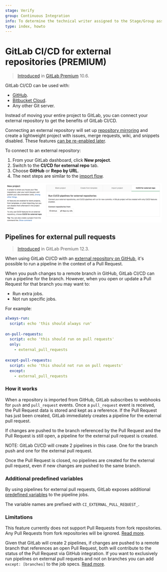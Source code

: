 ```yaml
---
stage: Verify
group: Continuous Integration
info: To determine the technical writer assigned to the Stage/Group associated with this page, see https://about.gitlab.com/handbook/engineering/ux/technical-writing/#designated-technical-writers
type: index, howto
---
```


# GitLab CI/CD for external repositories **(PREMIUM)**

>[Introduced](https://gitlab.com/gitlab-org/gitlab/-/merge_requests/4642) in [GitLab Premium](https://about.gitlab.com/pricing/) 10.6.

GitLab CI/CD can be used with:

- [GitHub](github_integration.md).
- [Bitbucket Cloud](bitbucket_integration.md).
- Any other Git server.

Instead of moving your entire project to GitLab, you can connect your
external repository to get the benefits of GitLab CI/CD.

Connecting an external repository will set up [repository mirroring](../../user/project/repository/repository_mirroring.md)
and create a lightweight project with issues, merge requests, wiki, and
snippets disabled. These features
[can be re-enabled later](../../user/project/settings/index.md#sharing-and-permissions).

To connect to an external repository:

1. From your GitLab dashboard, click **New project**.
1. Switch to the **CI/CD for external repo** tab.
1. Choose **GitHub** or **Repo by URL**.
1. The next steps are similar to the [import flow](../../user/project/import/index.md).

![CI/CD for external repository project creation](img/ci_cd_for_external_repo.png)

## Pipelines for external pull requests

> [Introduced](https://gitlab.com/gitlab-org/gitlab-foss/-/issues/65139) in GitLab Premium 12.3.

When using GitLab CI/CD with an [external repository on GitHub](github_integration.md),
it's possible to run a pipeline in the context of a Pull Request.

When you push changes to a remote branch in GitHub, GitLab CI/CD can run a pipeline for
the branch. However, when you open or update a Pull Request for that branch you may want to:

- Run extra jobs.
- Not run specific jobs.

For example:

```yaml
always-run:
  script: echo 'this should always run'

on-pull-requests:
  script: echo 'this should run on pull requests'
  only:
    - external_pull_requests

except-pull-requests:
  script: echo 'this should not run on pull requests'
  except:
    - external_pull_requests
```

### How it works

When a repository is imported from GitHub, GitLab subscribes to webhooks
for `push` and `pull_request` events. Once a `pull_request` event is received,
the Pull Request data is stored and kept as a reference. If the Pull Request
has just been created, GitLab immediately creates a pipeline for the external
pull request.

If changes are pushed to the branch referenced by the Pull Request and the
Pull Request is still open, a pipeline for the external pull request is
created.

NOTE:
GitLab CI/CD will create 2 pipelines in this case. One for the
branch push and one for the external pull request.

Once the Pull Request is closed, no pipelines are created for the external pull
request, even if new changes are pushed to the same branch.

### Additional predefined variables

By using pipelines for external pull requests, GitLab exposes additional
[predefined variables](../variables/predefined_variables.md) to the pipeline jobs.

The variable names are prefixed with `CI_EXTERNAL_PULL_REQUEST_`.

### Limitations

This feature currently does not support Pull Requests from fork repositories. Any Pull Requests from fork repositories will be ignored.  [Read more](https://gitlab.com/gitlab-org/gitlab/-/issues/5667).

Given that GitLab will create 2 pipelines, if changes are pushed to a remote branch that
references an open Pull Request, both will contribute to the status of the Pull Request
via GitHub integration. If you want to exclusively run pipelines on external pull
requests and not on branches you can add `except: [branches]` to the job specs.
[Read more](https://gitlab.com/gitlab-org/gitlab/-/issues/24089#workaround).
